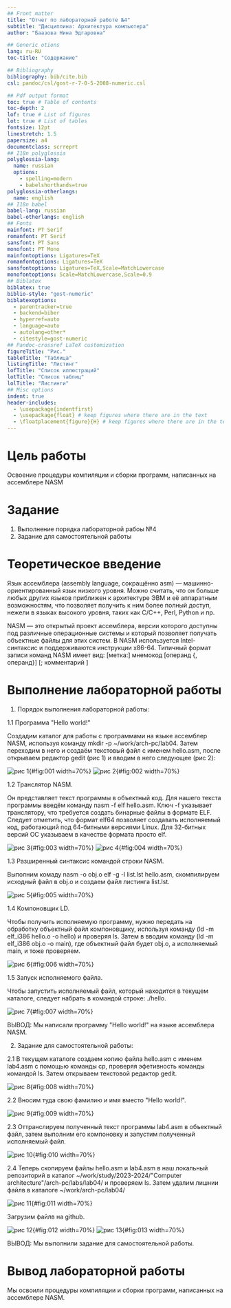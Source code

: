 ```yaml
---
## Front matter
title: "Отчет по лабораторной работе №4"
subtitle: "Дисциплина: Архитектура компьютера"
author: "Баазова Нина Эдгаровна"

## Generic otions
lang: ru-RU
toc-title: "Содержание"

## Bibliography
bibliography: bib/cite.bib
csl: pandoc/csl/gost-r-7-0-5-2008-numeric.csl

## Pdf output format
toc: true # Table of contents
toc-depth: 2
lof: true # List of figures
lot: true # List of tables
fontsize: 12pt
linestretch: 1.5
papersize: a4
documentclass: scrreprt
## I18n polyglossia
polyglossia-lang:
  name: russian
  options:
	- spelling=modern
	- babelshorthands=true
polyglossia-otherlangs:
  name: english
## I18n babel
babel-lang: russian
babel-otherlangs: english
## Fonts
mainfont: PT Serif
romanfont: PT Serif
sansfont: PT Sans
monofont: PT Mono
mainfontoptions: Ligatures=TeX
romanfontoptions: Ligatures=TeX
sansfontoptions: Ligatures=TeX,Scale=MatchLowercase
monofontoptions: Scale=MatchLowercase,Scale=0.9
## Biblatex
biblatex: true
biblio-style: "gost-numeric"
biblatexoptions:
  - parentracker=true
  - backend=biber
  - hyperref=auto
  - language=auto
  - autolang=other*
  - citestyle=gost-numeric
## Pandoc-crossref LaTeX customization
figureTitle: "Рис."
tableTitle: "Таблица"
listingTitle: "Листинг"
lofTitle: "Список иллюстраций"
lotTitle: "Список таблиц"
lolTitle: "Листинги"
## Misc options
indent: true
header-includes:
  - \usepackage{indentfirst}
  - \usepackage{float} # keep figures where there are in the text
  - \floatplacement{figure}{H} # keep figures where there are in the text
---
```


# Цель работы

Освоение процедуры компиляции и сборки программ, написанных на ассемблере NASM



# Задание

1. Выполнение порядка лабораторной рабоы №4
2. Задание для самостоятельной работы



# Теоретическое введение

Язык ассемблера (assembly language, сокращённо asm) — машинно-ориентированный
язык низкого уровня. Можно считать, что он больше любых других языков приближен к
архитектуре ЭВМ и её аппаратным возможностям, что позволяет получить к ним более
полный доступ, нежели в языках высокого уровня, таких как C/C++, Perl, Python и пр.

NASM — это открытый проект ассемблера, версии которого доступны под различные
операционные системы и который позволяет получать объектные файлы для этих систем. В
NASM используется Intel-синтаксис и поддерживаются инструкции x86-64.
Типичный формат записи команд NASM имеет вид:
[метка:] мнемокод [операнд {, операнд}] [; комментарий ]



# Выполнение лабораторной работы

1. Порядок выполнения лабораторной работы:

1.1 Программа "Hello world!"

Создадим каталог для работы с программами на языке ассемблер NASM, используя команду mkdir -p ~/work/arch-pc/lab04. Затем переходим в него и создаём текстовый файл с именем hello.asm, после открываем редактор gedit (рис 1) и вводим в него следующее (рис 2):

![рис 1](image/1.png){#fig:001 width=70%}
![рис 2](image/2.png){#fig:002 width=70%}

1.2 Транслятор NASM.

Он представляет текст программы в объектный код. Для нашего текста программы введём команду nasm -f elf hello.asm. Ключ -f указывает транслятору, что требуется создать
бинарные файлы в формате ELF. Следует отметить, что формат elf64 позволяет создавать
исполняемый код, работающий под 64-битными версиями Linux. Для 32-битных версий ОС
указываем в качестве формата просто elf.

![рис 3](image/4.png){#fig:003 width=70%}
![рис 4](image/3.png){#fig:004 width=70%}

1.3 Разширенный синтаксис командой строки NASM.

Выполним комаду nasm -o obj.o elf -g -l list.lst hello.asm, скомпилируем исходный файл в obj.o и создаем файл листинга list.lst.

![рис 5](image/5.png){#fig:005 width=70%}

1.4 Компоновщик LD. 

Чтобы получить исполняемую программу, нужно передать на обработку объектный файл компоновщику, используя команду (ld -m elf_i386 hello.o -o hello) и проверяя ls. Затем в вводим команду (ld -m elf_i386 obj.o -o main), где объектный файл будет obj.o, а исполняемый main, и тоже проверяем.

![рис 6](image/6.png){#fig:006 width=70%}

1.5 Запуск исполняемого файла.

Чтобы запустить исполняемый файл, который находится в текущем каталоге, следует набрать в командой строке: ./hello.

![рис 7](image/7.png){#fig:007 width=70%}

ВЫВОД: Мы написали программу "Hello world!" на языке ассемблера NASM.


2. Задание для самостоятельной работы:

2.1 В текущем каталоге создаем копию файла hello.asm с именем lab4.asm с помощью команды cp, проверяя эфетивность команды командой ls. Затем открываем текстовой редактор gedit. 

![рис 8](image/8.png){#fig:008 width=70%}

2.2 Вносим туда свою фамилию и имя вместо "Hello world!".

![рис 9](image/9.png){#fig:009 width=70%}

2.3 Оттранслируем полученный текст программы lab4.asm в объектный файл, затем выполним его компоновку и запустим полученный исполняемый файл.

![рис 10](image/10.png){#fig:010 width=70%}

2.4 Теперь скопируем файлы hello.asm и lab4.asm в наш локальный репозиторий в каталог ~/work/study/2023-2024/"Computer architecture"/arch-pc/labs/lab04/ и проверяем ls. Затем удалим лишнии файлв в каталоге ~/work/arch-pc/lab04/

![рис 11](image/11.png){#fig:011 width=70%}

Загрузим файлв на github.

![рис 12](image/12.png){#fig:012 width=70%}
![рис 13](image/13.png){#fig:013 width=70%}

ВЫВОД: Мы выполнили задание для самостоятельной работы.



# Вывод лабораторной работы

Мы освоили процедуры компиляции и сборки программ, написанных на ассемблере NASM.
